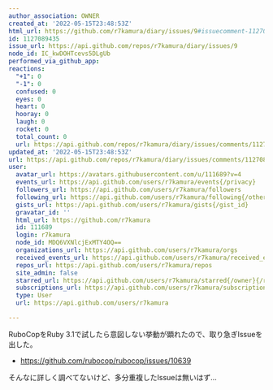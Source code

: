 ```yaml
---
author_association: OWNER
created_at: '2022-05-15T23:48:53Z'
html_url: https://github.com/r7kamura/diary/issues/9#issuecomment-1127089435
id: 1127089435
issue_url: https://api.github.com/repos/r7kamura/diary/issues/9
node_id: IC_kwDOHTcevs5DLgUb
performed_via_github_app: 
reactions:
  "+1": 0
  "-1": 0
  confused: 0
  eyes: 0
  heart: 0
  hooray: 0
  laugh: 0
  rocket: 0
  total_count: 0
  url: https://api.github.com/repos/r7kamura/diary/issues/comments/1127089435/reactions
updated_at: '2022-05-15T23:48:53Z'
url: https://api.github.com/repos/r7kamura/diary/issues/comments/1127089435
user:
  avatar_url: https://avatars.githubusercontent.com/u/111689?v=4
  events_url: https://api.github.com/users/r7kamura/events{/privacy}
  followers_url: https://api.github.com/users/r7kamura/followers
  following_url: https://api.github.com/users/r7kamura/following{/other_user}
  gists_url: https://api.github.com/users/r7kamura/gists{/gist_id}
  gravatar_id: ''
  html_url: https://github.com/r7kamura
  id: 111689
  login: r7kamura
  node_id: MDQ6VXNlcjExMTY4OQ==
  organizations_url: https://api.github.com/users/r7kamura/orgs
  received_events_url: https://api.github.com/users/r7kamura/received_events
  repos_url: https://api.github.com/users/r7kamura/repos
  site_admin: false
  starred_url: https://api.github.com/users/r7kamura/starred{/owner}{/repo}
  subscriptions_url: https://api.github.com/users/r7kamura/subscriptions
  type: User
  url: https://api.github.com/users/r7kamura

---
```

RuboCopをRuby 3.1で試したら意図しない挙動が顕れたので、取り急ぎIssueを出した。

- https://github.com/rubocop/rubocop/issues/10639

そんなに詳しく調べてないけど、多分重複したIssueは無いはず…